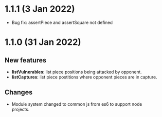 # 1.1.1 (3 Jan 2022)
- Bug fix: assertPiece and assertSquare not defined

# 1.1.0 (31 Jan 2022)

## New features
- __listVulnerables__: list piece positions being attacked by opponent.
- __listCaptures__: list piece postitions where opponent pieces are in capture.

## Changes
-  Module system changed to common js from es6 to support node projects.